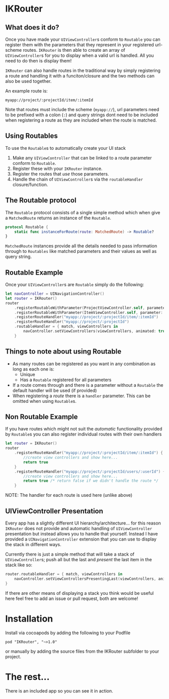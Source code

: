 # IKRouter

## What does it do?
Once you have made your `UIViewController`s conform to `Routable` you can register them with the parameters that they represent in your registered url-scheme routes. `IKRouter` is then able to create an array of `UIViewController`s for you to display when a valid url is handled. All you need to do then is display them!

`IKRouter` can also handle routes in the traditional way by simply registering a route and handling it with a funciton/closure and the two methods can also be used together.

An example route is:
```
myapp://project/:projectId/item/:itemId
```
Note that routes must include the scheme (`myapp://`), url parameters need to be prefixed with a colon (`:`) and query strings dont need to be included when registering a route as they are included when the route is matched.

## Using Routables
To use the `Routable`s to automatically create your UI stack

1. Make any `UIViewController` that can be linked to a route parameter conform to `Routable`.
2. Register these with your `IKRouter` instance.
3. Register the routes that _use_ those parameters.
4. Handle the chain of `UIViewController`s via the `routableHandler` closure/function.

## The Routable protocol
The `Routable` protocol consists of a single simple method which when give a `MatchedRoute` returns an instance of the `Routable`.

```swift
protocol Routable {
    static func instanceForRoute(route: MatchedRoute) -> Routable?
}
```

`MatchedRoute` instances provide all the details needed to pass information through to `Routables` like matched parameters and their values as well as query string.

## Routable Example
Once your `UIViewController`s are `Routable` simply do the following:

```swift
let navController = UINavigationController()
let router = IKRouter()
router
    .registerRoutableWithParameter(ProjectViewController.self, parameter: ":projectId")
    .registerRoutableWithParameter(ItemViewController.self, parameter: ":itemId")
    .registerRouteHandler("myapp://project/:projectId/item/:itemId")
    .registerRouteHandler("myapp://project/:projectId")
    .routableHandler = { match, viewControllers in
        navController.setViewControllers(viewControllers, animated: true)
    }
```

## Things to note about using Routable

* As many routes can be registered as you want in any combination as long as each one is:
    * Unique
    * Has a `Routable` registered for all parameters
* If a route comes through and there is a parameter without a `Routable` the default handler will be used (if provided)
* When registering a _route_ there is a `handler` parameter. This can be omitted when using `Routable`s.

## Non Routable Example
If you have routes which might not suit the _automatic_ functionality provided by `Routable`s you can also register individual routes with their own handlers

```swift
let router = IKRouter()
router
    .registerRouteHandler("myapp://project/:projectId/item/:itemId") { match in
        //create view controllers and show here...
        return true
    }
    .registerRouteHandler("myapp://project/:projectId/users/:userId") { match in
        //create view controllers and show here...
        return true /* return false if we didn't handle the route */
    }
```
NOTE: The handler for each route is used here (unlike above)

## UIViewController Presentation
Every app has a slightly different UI hierarchy/architecture... for this reason `IKRouter` does not provide and automatic handling of `UIViewController` presentation but instead allows you to handle that yourself. Instead I have provided a `UINavigationController` extension that you can use to display the stack in different ways.

Currently there is just a simple method that will take a stack of `UIViewController`s; push all but the last and _present_ the last item in the stack like so:

```swift
router.routableHandler = { match, viewControllers in
    navController.setViewControllersPresentingLast(viewControllers, animatedSet: true, animatedPresent: true)
}
```

If there are other means of displaying a stack you think would be useful here feel free to add an issue or pull request, both are welcome!

# Installation
Install via cocoapods by adding the following to your Podfile

```
pod "IKRouter", "~>1.0"
```

or manually by adding the source files from the IKRouter subfolder to your project.

# The rest...
There is an included app so you can see it in action.
